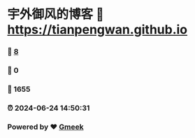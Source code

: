 # 宇外御风的博客 :link: https://tianpengwan.github.io 
### :page_facing_up: [8](https://tianpengwan.github.io/tag.html) 
### :speech_balloon: 0 
### :hibiscus: 1655 
### :alarm_clock: 2024-06-24 14:50:31 
### Powered by :heart: [Gmeek](https://github.com/Meekdai/Gmeek)
